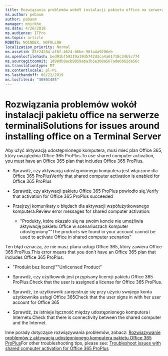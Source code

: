 ```yaml
---
title: Rozwiązania problemów wokół instalacji pakietu office na serwerze terminali
ms.author: pebaum
author: pebaum
manager: mnirkhe
ms.date: 4/26/2018
ms.audience: ITPro
ms.topic: article
ROBOTS: NOINDEX, NOFOLLOW
localization_priority: Normal
ms.assetid: 85f24284-af6f-4624-b6be-901a4a9206eb
ms.openlocfilehash: bed91bf59219a19d5742d3ca4a61718c34b5c774
ms.sourcegitcommit: 1d98db8acb9959aba3b5e308a567ade6b62da56c
ms.translationtype: MT
ms.contentlocale: pl-PL
ms.lasthandoff: 08/22/2019
ms.locfileid: "36501485"
---
```

# <a name="solutions-for-issues-around-installing-office-on-a-terminal-server"></a><span data-ttu-id="eea65-102">Rozwiązania problemów wokół instalacji pakietu office na serwerze terminali</span><span class="sxs-lookup"><span data-stu-id="eea65-102">Solutions for issues around installing office on a Terminal Server</span></span>

<span data-ttu-id="eea65-103">Aby użyć aktywacją udostępnionego komputera, musi mieć plan Office 365, który uwzględnia Office 365 ProPlus.</span><span class="sxs-lookup"><span data-stu-id="eea65-103">To use shared computer activation, you must have an Office 365 plan that includes Office 365 ProPlus.</span></span>
  
- <span data-ttu-id="eea65-104">Sprawdź, czy aktywacją udostępnionego komputera jest włączone dla Office 365 ProPlus</span><span class="sxs-lookup"><span data-stu-id="eea65-104">Verify that shared computer activation is enabled for Office 365 ProPlus</span></span>
    
- <span data-ttu-id="eea65-105">Sprawdź, czy aktywacji pakietu Office 365 ProPlus powiodło się.</span><span class="sxs-lookup"><span data-stu-id="eea65-105">Verify that activation for Office 365 ProPlus succeeded</span></span>
    
- <span data-ttu-id="eea65-106">Przejrzyj komunikaty o błędach dla aktywacji współużytkowanego komputera:</span><span class="sxs-lookup"><span data-stu-id="eea65-106">Review error messages for shared computer activation:</span></span>
    
  - <span data-ttu-id="eea65-107">"Produkty, które okazało się na swoim koncie nie umożliwia aktywację pakietu Office w scenariuszach komputer udostępniony"</span><span class="sxs-lookup"><span data-stu-id="eea65-107">"The products we found in your account cannot be used to activate Office in shared computer scenarios"</span></span>
  
<span data-ttu-id="eea65-108">Ten błąd oznacza, że nie masz planu usługi Office 365, który zawiera Office 365 ProPlus.</span><span class="sxs-lookup"><span data-stu-id="eea65-108">This error means that you don't have an Office 365 plan that includes Office 365 ProPlus.</span></span>
    
  - <span data-ttu-id="eea65-109">"Produkt bez licencji"</span><span class="sxs-lookup"><span data-stu-id="eea65-109">"Unlicensed Product"</span></span>
    
  - <span data-ttu-id="eea65-110">Sprawdź, czy użytkownik jest przypisany licencji pakietu Office 365 ProPlus.</span><span class="sxs-lookup"><span data-stu-id="eea65-110">Check that the user is assigned a license for Office 365 ProPlus.</span></span>
    
  - <span data-ttu-id="eea65-111">Sprawdź, że użytkownik zarejestruje się przy użyciu swojego konta użytkownika usługi Office 365</span><span class="sxs-lookup"><span data-stu-id="eea65-111">Check that the user signs in with her user account for Office 365</span></span>
    
  - <span data-ttu-id="eea65-112">Sprawdź, że istnieje łączność między udostępnionego komputera i Internetu.</span><span class="sxs-lookup"><span data-stu-id="eea65-112">Check that there is connectivity between the shared computer and the Internet.</span></span>
    
<span data-ttu-id="eea65-113">Inne porady dotyczące rozwiązywania problemów, zobacz: [Rozwiązywanie problemów z aktywacją udostępnionego komputera pakietu Office 365 ProPlus](https://docs.microsoft.com/DeployOffice/troubleshoot-issues-with-shared-computer-activation-for-office-365-proplus)</span><span class="sxs-lookup"><span data-stu-id="eea65-113">For other troubleshooting tips, please see: [Troubleshoot issues with shared computer activation for Office 365 ProPlus](https://docs.microsoft.com/DeployOffice/troubleshoot-issues-with-shared-computer-activation-for-office-365-proplus)</span></span>
  

